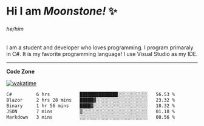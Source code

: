 
<!--
**MoonstoneStudios/MoonstoneStudios** is a ✨ _special_ ✨ repository because its `README.md` (this file) appears on your GitHub profile.

Here are some ideas to get you started:

- 🔭 I’m currently working on ...
- 🌱 I’m currently learning ...
- 👯 I’m looking to collaborate on ...
- 🤔 I’m looking for help with ...
- 💬 Ask me about ...
- 📫 How to reach me: ...
- 😄 Pronouns: ...
- ⚡ Fun fact: ...
-->

# Hi I am _Moonstone!_  ✨
###### he/him

I am a student and developer who loves programming.
I program primaraly in C#. It is my favorite programming language! I use Visual Studio as my IDE.

---

**Code Zone**


[![wakatime](https://wakatime.com/badge/user/35c755da-7226-42ef-89f9-892c03fbcf7e.svg?style=for-the-badge)](https://wakatime.com/@35c755da-7226-42ef-89f9-892c03fbcf7e)
<!--START_SECTION:waka-->

```txt
C#         6 hrs           ██████████████░░░░░░░░░░░   56.53 %
Blazor     2 hrs 28 mins   █████▓░░░░░░░░░░░░░░░░░░░   23.32 %
Binary     1 hr 56 mins    ████▓░░░░░░░░░░░░░░░░░░░░   18.32 %
JSON       7 mins          ▒░░░░░░░░░░░░░░░░░░░░░░░░   01.18 %
Markdown   3 mins          ░░░░░░░░░░░░░░░░░░░░░░░░░   00.56 %
```

<!--END_SECTION:waka-->
